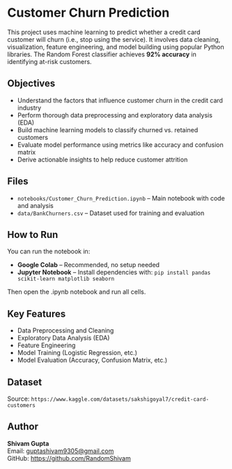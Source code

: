 # Customer Churn Prediction

This project uses machine learning to predict whether a credit card customer will churn (i.e., stop using the service). It involves data cleaning, visualization, feature engineering, and model building using popular Python libraries. The Random Forest classifier achieves **92% accuracy** in identifying at-risk customers.



## Objectives
- Understand the factors that influence customer churn in the credit card industry
- Perform thorough data preprocessing and exploratory data analysis (EDA)
- Build machine learning models to classify churned vs. retained customers
- Evaluate model performance using metrics like accuracy and confusion matrix
- Derive actionable insights to help reduce customer attrition

## Files
- `notebooks/Customer_Churn_Prediction.ipynb` – Main notebook with code and analysis
- `data/BankChurners.csv` – Dataset used for training and evaluation

## How to Run
You can run the notebook in:
- **Google Colab** – Recommended, no setup needed
- **Jupyter Notebook** – Install dependencies with:
`pip install pandas scikit-learn matplotlib seaborn`

Then open the .ipynb notebook and run all cells.

## Key Features
- Data Preprocessing and Cleaning
- Exploratory Data Analysis (EDA)
- Feature Engineering
- Model Training (Logistic Regression, etc.)
- Model Evaluation (Accuracy, Confusion Matrix, etc.)

## Dataset 
Source: `https://www.kaggle.com/datasets/sakshigoyal7/credit-card-customers`


## Author
**Shivam Gupta**  
Email: guptashivam9305@gmail.com  
GitHub: https://github.com/RandomShivam

